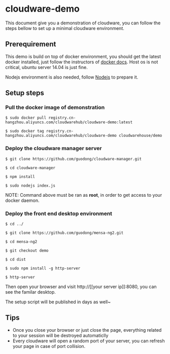 # cloudware-demo
This document give you a demonstration of cloudware, you can follow the steps bellow to set up a minimal cloudware environment.

## Prerequirement
This demo is build on top of docker environment, you should get the latest docker installed, just follow the instructors of [docker docs](https://docs.docker.com). Host os is not critical, ubuntu server 14.04 is just fine.

Nodejs environment is also needed, follow [Nodejs](https://nodejs.org) to prepare it.

## Setup steps
### Pull the docker image of demonstration

`$ sudo docker pull registry.cn-hangzhou.aliyuncs.com/cloudwarehub/cloudware-demo:latest`

`$ sudo docker tag registry.cn-hangzhou.aliyuncs.com/cloudwarehub/cloudware-demo cloudwarehouse/demo`

### Deploy the cloudware manager server

`$ git clone https://github.com/guodong/cloudware-manager.git`

`$ cd cloudware-manager`

`$ npm install`

`$ sudo nodejs index.js`

NOTE: Command above must be ran as **root**, in order to get access to your docker daemon.

### Deploy the front end desktop environment

`$ cd ../`

`$ git clone https://github.com/guodong/mensa-ng2.git`

`$ cd mensa-ng2`

`$ git checkout demo`

`$ cd dist`

`$ sudo npm install -g http-server`

`$ http-server`

Then open your browser and visit http://[[your server ip]]:8080, you can see the familar desktop.

The setup script will be published in days as well~

## Tips

* Once you close your browser or just close the page, everything related to your session will be destroyed automaticlly
* Every cloudware will open a random port of your server, you can refresh your page in case of port collision.
